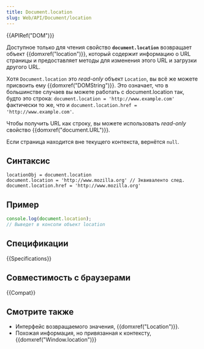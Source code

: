 ```yaml
---
title: Document.location
slug: Web/API/Document/location
---
```


{{APIRef("DOM")}}

Доступное только для чтения свойство **`document.location`** возвращает объект {{domxref("location")}}, который содержит информацию о URL страницы и предоставляет методы для изменения этого URL и загрузки другого URL.

Хотя `Document.location` это _read-only_ объект `Location`, вы всё же можете присвоить ему {{domxref("DOMString")}}. Это означает, что в большинстве случаев вы можете работать с document.location так, будто это строка: `document.location = 'http://www.example.com'` фактически то же, что и `document.location.href = 'http://www.example.com'`.

Чтобы получить URL как строку, вы можете использовать _read-only_ свойство {{domxref("document.URL")}}.

Если страница находится вне текущего контекста, вернётся `null`.

## Синтаксис

```
locationObj = document.location
document.location = 'http://www.mozilla.org' // Эквиваленто след.
document.location.href = 'http://www.mozilla.org'
```

## Пример

```js
console.log(document.location);
// Выведет в консоли объект location
```

## Спецификации

{{Specifications}}

## Совместимость с браузерами

{{Compat}}

## Смотрите также

- Интерфейс возвращаемого значения, {{domxref("Location")}}.
- Похожая информация, но привязанная к контексту, {{domxref("Window.location")}}
